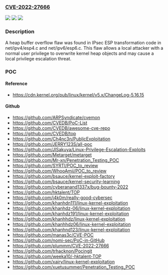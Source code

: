 ### [CVE-2022-27666](https://cve.mitre.org/cgi-bin/cvename.cgi?name=CVE-2022-27666)
![](https://img.shields.io/static/v1?label=Product&message=n%2Fa&color=blue)
![](https://img.shields.io/static/v1?label=Version&message=n%2Fa&color=blue)
![](https://img.shields.io/static/v1?label=Vulnerability&message=n%2Fa&color=brighgreen)

### Description

A heap buffer overflow flaw was found in IPsec ESP transformation code in net/ipv4/esp4.c and net/ipv6/esp6.c. This flaw allows a local attacker with a normal user privilege to overwrite kernel heap objects and may cause a local privilege escalation threat.

### POC

#### Reference
- https://cdn.kernel.org/pub/linux/kernel/v5.x/ChangeLog-5.16.15

#### Github
- https://github.com/ARPSyndicate/cvemon
- https://github.com/CVEDB/PoC-List
- https://github.com/CVEDB/awesome-cve-repo
- https://github.com/CVEDB/top
- https://github.com/Ch4nc3n/PublicExploitation
- https://github.com/JERRY123S/all-poc
- https://github.com/JlSakuya/Linux-Privilege-Escalation-Exploits
- https://github.com/Metarget/metarget
- https://github.com/Mr-xn/Penetration_Testing_POC
- https://github.com/SYRTI/POC_to_review
- https://github.com/WhooAmii/POC_to_review
- https://github.com/bsauce/kernel-exploit-factory
- https://github.com/bsauce/kernel-security-learning
- https://github.com/cyberanand1337x/bug-bounty-2022
- https://github.com/hktalent/TOP
- https://github.com/j4k0m/really-good-cybersec
- https://github.com/khanhdn111/linux-kernel-exploitation
- https://github.com/khanhdz-06/linux-kernel-exploitation
- https://github.com/khanhdz191/linux-kernel-exploitation
- https://github.com/khanhhdz/linux-kernel-exploitation
- https://github.com/khanhhdz06/linux-kernel-exploitation
- https://github.com/khanhnd123/linux-kernel-exploitation
- https://github.com/manas3c/CVE-POC
- https://github.com/nomi-sec/PoC-in-GitHub
- https://github.com/plummm/CVE-2022-27666
- https://github.com/trhacknon/Pocingit
- https://github.com/weeka10/-hktalent-TOP
- https://github.com/xairy/linux-kernel-exploitation
- https://github.com/xuetusummer/Penetration_Testing_POC

